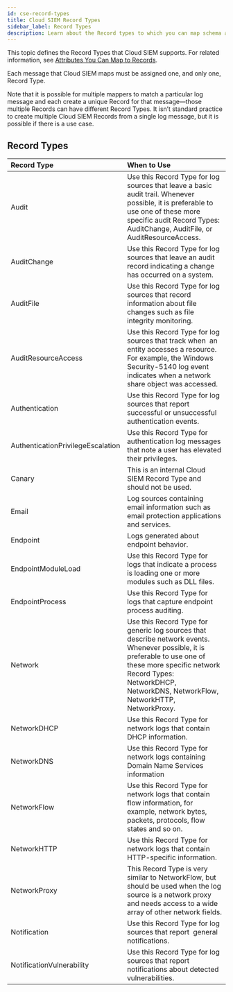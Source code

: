 ```yaml
---
id: cse-record-types
title: Cloud SIEM Record Types
sidebar_label: Record Types
description: Learn about the Record types to which you can map schema attributes.
---
```




This topic defines the Record Types that Cloud SIEM supports. For related information, see [Attributes You Can Map to Records](/docs/cse/schema/attributes-map-to-records).

Each message that Cloud SIEM maps must be assigned one, and only one, Record Type.

Note that it is possible for multiple mappers to match a particular log message and each create a unique Record for that message—those multiple Records can have different Record Types. It isn’t standard practice to create multiple Cloud SIEM Records from a single log message, but it is possible if there is a use case.

## Record Types

| Record Type | When to Use |
|:--|:--|
| Audit | Use this Record Type for log sources that leave a basic audit trail. Whenever possible, it is preferable to use one of these more specific audit Record Types: AuditChange, AuditFile, or AuditResourceAccess. |
| AuditChange | Use this Record Type for log sources that leave an audit record indicating a change has occurred on a system. |
| AuditFile | Use this Record Type for log sources that record information about file changes such as file integrity monitoring. |
| AuditResourceAccess | Use this Record Type for log sources that track when  an entity accesses a resource. For example, the Windows Security-5140 log event indicates when a network share object was accessed. |
| Authentication | Use this Record Type for log sources that report successful or unsuccessful authentication events. |
| AuthenticationPrivilegeEscalation | Use this Record Type for authentication log messages that note a user has elevated their privileges. |
| Canary | This is an internal Cloud SIEM Record Type and should not be used. |
| Email | Log sources containing email information such as email protection applications and services. |
| Endpoint | Logs generated about endpoint behavior. |
| EndpointModuleLoad | Use this Record Type for logs that indicate a process is loading one or more modules such as DLL files. |
| EndpointProcess | Use this Record Type for logs that capture endpoint process auditing. |
| Network | Use this Record Type for generic log sources that describe network events. Whenever possible, it is preferable to use one of these more specific network Record Types: NetworkDHCP, NetworkDNS, NetworkFlow, NetworkHTTP, NetworkProxy. |
| NetworkDHCP | Use this Record Type for network logs that contain DHCP information. |
| NetworkDNS | Use this Record Type for network logs containing Domain Name Services information |
| NetworkFlow | Use this Record Type for network logs that contain flow information, for example, network bytes, packets, protocols, flow states and so on. |
| NetworkHTTP | Use this Record Type for network logs that contain HTTP-specific information. |
| NetworkProxy | This Record Type is very similar to NetworkFlow, but should be used when the log source is a network proxy and needs access to a wide array of other network fields. |
| Notification | Use this Record Type for log sources that report  general notifications. |
| NotificationVulnerability | Use this Record Type for log sources that report notifications about detected vulnerabilities. |
